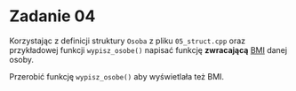 # Zadanie 04

Korzystając z definicji struktury `Osoba` z pliku `05_struct.cpp` oraz przykładowej funkcji `wypisz_osobe()` napisać funkcję **zwracającą** [BMI](https://pl.wikipedia.org/wiki/Wska%C5%BAnik_masy_cia%C5%82a) danej osoby.

Przerobić funkcję `wypisz_osobe()` aby wyświetlała też BMI.
